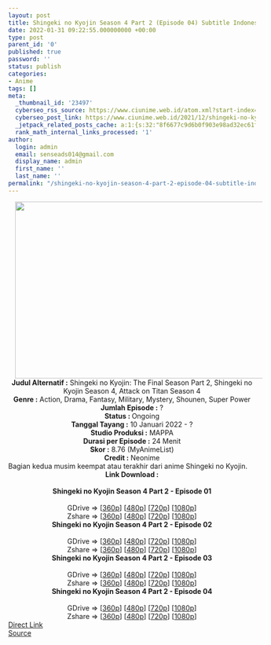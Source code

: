 ```yaml
---
layout: post
title: Shingeki no Kyojin Season 4 Part 2 (Episode 04) Subtitle Indonesia
date: 2022-01-31 09:22:55.000000000 +00:00
type: post
parent_id: '0'
published: true
password: ''
status: publish
categories:
- Anime
tags: []
meta:
  _thumbnail_id: '23497'
  cyberseo_rss_source: https://www.ciunime.web.id/atom.xml?start-index=1
  cyberseo_post_link: https://www.ciunime.web.id/2021/12/shingeki-no-kyojin-season-4-part-2.html
  _jetpack_related_posts_cache: a:1:{s:32:"8f6677c9d6b0f903e98ad32ec61f8deb";a:2:{s:7:"expires";i:1650153799;s:7:"payload";a:3:{i:0;a:1:{s:2:"id";i:25074;}i:1;a:1:{s:2:"id";i:24965;}i:2;a:1:{s:2:"id";i:25295;}}}}
  rank_math_internal_links_processed: '1'
author:
  login: admin
  email: senseads014@gmail.com
  display_name: admin
  first_name: ''
  last_name: ''
permalink: "/shingeki-no-kyojin-season-4-part-2-episode-04-subtitle-indonesia/"
---
```

<div class="separator" style="clear: both; text-align: center;"><a href="https://blogger.googleusercontent.com/img/a/AVvXsEg3qUJZVbOPnOD57Q66-2dLqdPY3IVo1fs5Oh7TerEbbgbcmcf63-wu2Qd_zRYaJtjq4Hj7rtF1SJjPXRVa6pn0YD8sEfJf54e4hNUC0VNrENnpjYz5F27z5-p0LphuaQuF45XcLyYX1B_HoME2lIhSI9QUmSpJ8hmYuxTZ2EZC3wytBEkc5EQVx7Qa=s1280" style="margin-left: 1em; margin-right: 1em;"><img border="0" data-original-height="720" data-original-width="1280" height="360" src="{{ site.baseurl }}/assets/2022/01/AVvXsEg3qUJZVbOPnOD57Q66-2dLqdPY3IVo1fs5Oh7TerEbbgbcmcf63-wu2Qd_zRYaJtjq4Hj7rtF1SJjPXRVa6pn0YD8sEfJf54e4hNUC0VNrENnpjYz5F27z5-p0LphuaQuF45XcLyYX1B_HoME2lIhSI9QUmSpJ8hmYuxTZ2EZC3wytBEkc5EQVx7Qa=w640-h360" width="640" /></a></div>
<div class="separator" style="clear: both; text-align: center;"></div>
<div style="text-align: center;"><b>Judul</b><b><b> Alternatif</b> :</b> Shingeki no Kyojin: The Final Season Part 2,&nbsp;Shingeki no Kyojin Season 4, Attack on Titan Season 4</div>
<div style="text-align: center;"><b><b>Genre :</b></b> Action, Drama, Fantasy, Military, Mystery, Shounen, Super Power</div>
<div style="text-align: center;"><b>Jumlah Episode :</b> ?<br /><b>Status :&nbsp;</b>Ongoing<br /><b>Tanggal Tayang :</b> 10 Januari&nbsp;2022 - ?<br /><b>Studio Produksi :</b>&nbsp;MAPPA<br /><b>Durasi per Episode :</b> 24 Menit</div>
<div style="text-align: center;"><b>Skor :</b> 8.76 (MyAnimeList)</div>
<div style="text-align: center;"><b>Credit :</b>&nbsp;Neonime</div>
<div style="text-align: center;"></div>
<div style="text-align: justify;">Bagian kedua musim keempat atau terakhir dari anime&nbsp;Shingeki no Kyojin.</div>
<div style="text-align: justify;"></div>
<div style="text-align: justify;"></div>
<div style="text-align: center;">
<div style="text-align: center;">
<div style="text-align: left;">
<div style="text-align: center;"><b>Link Download :</b></div>
<div style="text-align: center;"><b><br /></b></div>
<div style="text-align: center;"><span style="text-align: left;"><b>Shingeki no Kyojin Season 4 Part 2&nbsp;</b></span><b>- Episode 01</b></div>
<div style="text-align: center;"><b><br /></b></div>
<div style="text-align: center;">GDrive =&gt; [<a href="https://acefile.co/f/64858763/oploverz-fan-snks4-17-mp4-360p-mp4" target="_blank" rel="noopener">360p</a>] [<a href="https://acefile.co/f/64866614/neonime_snks4-17-480p-zip" target="_blank" rel="noopener">480p</a>] [<a href="https://acefile.co/f/64866618/neonime_snks4-17-720p-zip" target="_blank" rel="noopener">720p</a>] [<a href="https://acefile.co/f/64867195/neonime_snks4-17-1080p-zip" target="_blank" rel="noopener">1080p</a>]</div>
<div style="text-align: center;">Zshare =&gt; [<a href="https://www29.zippyshare.com/v/BBqzJpjR/file.html" target="_blank" rel="noopener">360p</a>] [<a href="https://www80.zippyshare.com/v/IiMYkHHN/file.html" target="_blank" rel="noopener">480p</a>] [<a href="https://www99.zippyshare.com/v/z7NHx9Sz/file.html" target="_blank" rel="noopener">720p</a>] [<a href="https://www76.zippyshare.com/v/wWBzUKHm/file.html" target="_blank" rel="noopener">1080p</a>]</div>
<div style="text-align: center;"></div>
<div style="text-align: center;">
<div><span style="text-align: left;"><b>Shingeki no Kyojin Season 4 Part 2&nbsp;</b></span><b>- Episode 02</b></div>
<div><b><br /></b></div>
<div>GDrive =&gt; [<a href="https://www.mp4upload.com/mm5c9f3zzx4t" target="_blank" rel="noopener">360p</a>] [<a href="https://acefile.co/f/65497064/neonime_snks4-18-480p-zip" target="_blank" rel="noopener">480p</a>] [<a href="https://acefile.co/f/65497473/neonime_snks4-18-720p-zip" target="_blank" rel="noopener">720p</a>] [<a href="https://acefile.co/f/65496913/neonime_snks4-18-1080p-zip" target="_blank" rel="noopener">1080p</a>]</div>
<div>Zshare =&gt; [<a href="https://www85.zippyshare.com/v/g9nt72Ee/file.html" target="_blank" rel="noopener">360p</a>] [<a href="https://www13.zippyshare.com/v/oHILVYfw/file.html" target="_blank" rel="noopener">480p</a>] [<a href="https://www106.zippyshare.com/v/RPmB07Zg/file.html" target="_blank" rel="noopener">720p</a>] [<a href="https://www10.zippyshare.com/v/ARdVYpbL/file.html" target="_blank" rel="noopener">1080p</a>]</div>
<div></div>
<div>
<div><span style="text-align: left;"><b>Shingeki no Kyojin Season 4 Part 2&nbsp;</b></span><b>- Episode 03</b></div>
<div><b><br /></b></div>
<div>GDrive =&gt; [<a href="https://acefile.co/f/66101460/snk-fs-p2-3-360p-samehadaku-care-mp4" target="_blank" rel="noopener">360p</a>] [<a href="https://acefile.co/f/66103629/neonime_snk-fs-p2-3-480p-zip" target="_blank" rel="noopener">480p</a>] [<a href="https://acefile.co/f/66103986/neonime_snk-fs-p2-3-720p-zip" target="_blank" rel="noopener">720p</a>] [<a href="https://acefile.co/f/66123034/neonime_snk-fs-p2-3-1080p-zip" target="_blank" rel="noopener">1080p</a>]</div>
<div>Zshare =&gt; [<a href="https://www57.zippyshare.com/v/QYFGyZzd/file.html" target="_blank" rel="noopener">360p</a>] [<a href="https://www54.zippyshare.com/v/ey3hPxKz/file.html" target="_blank" rel="noopener">480p</a>] [<a href="https://www1.zippyshare.com/v/dZ3IcfZO/file.html" target="_blank" rel="noopener">720p</a>] [<a href="https://www43.zippyshare.com/v/gxAVJ9OU/file.html" target="_blank" rel="noopener">1080p</a>]</div>
</div>
<div></div>
<div>
<div><span style="text-align: left;"><b>Shingeki no Kyojin Season 4 Part 2&nbsp;</b></span><b>- Episode 04</b></div>
<div><b><br /></b></div>
<div>GDrive =&gt; [<a href="https://acefile.co/f/66698360/snk-fs-pt2-4-360p-samehadaku-care-mp4" target="_blank" rel="noopener">360p</a>] [<a href="https://acefile.co/f/66702066/neonime_snk-fs-pt2-4-480p-zip" target="_blank" rel="noopener">480p</a>] [<a href="https://acefile.co/f/66702324/neonime_snk-fs-pt2-4-720p-zip" target="_blank" rel="noopener">720p</a>] [<a href="https://acefile.co/f/66702660/neonime_snk-fs-pt2-4-1080p-zip" target="_blank" rel="noopener">1080p</a>]</div>
<div>Zshare =&gt; [<a href="https://www120.zippyshare.com/v/3JV6EbVc/file.html" target="_blank" rel="noopener">360p</a>] [<a href="https://www29.zippyshare.com/v/KNwnM8PM/file.html" target="_blank" rel="noopener">480p</a>] [<a href="https://www34.zippyshare.com/v/dXpmXcKy/file.html" target="_blank" rel="noopener">720p</a>] [<a href="https://www84.zippyshare.com/v/1Cud2oL4/file.html" target="_blank" rel="noopener">1080p</a>]</div>
</div>
</div>
</div>
</div>
</div>
<link rel="stylesheet" href="https://cdnjs.cloudflare.com/ajax/libs/font-awesome/4.7.0/css/font-awesome.min.css" />
<div class="divbtn"> <a href="https://handymansurrender.com/fihup8buzv?key=94550f7ce39444073321dde3b8782f97" class="btn"><i class="fa fa-download"></i> Direct Link</a> <br /><a href="https://www.ciunime.web.id/2021/12/shingeki-no-kyojin-season-4-part-2.html">Source</a> </div>
